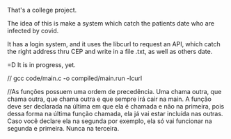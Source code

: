 That's a college project.

The idea of ​​this is make a system which catch the patients date who are infected by covid.

It has a login system, and it uses the libcurl to request an API, which catch the right address thru CEP and write in a file .txt, as well as others date.

=D It is in progress, yet.



// gcc code/main.c -o compiled/main.run -lcurl

//As funções possuem uma ordem de precedência. Uma chama outra, que chama outra, que chama outra e que sempre irá cair na main. A função deve ser declarada na última em que ela é chamada e não na primeira,
pois dessa forma na última função chamada, ela já vai estar incluída nas outras. Caso você declare ela na segunda por exemplo, ela só vai funcionar na segunda e primeira. Nunca na terceira.